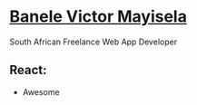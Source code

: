 # [Banele Victor Mayisela](https://victor-m-code.github.io/)

South African Freelance Web App Developer


## React:

* Awesome
